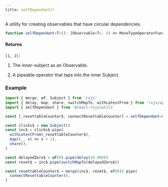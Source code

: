 ```yaml
---
title: selfDependant()
---
```


A utility for creating observables that have circular dependencies.

```ts
function selfDependant<T>(): [Observable<T>, () => MonoTypeOperatorFunction<T>];
```

#### Returns

`[1, 2]`:

1. The inner-subject as an Observable.

2. A pipeable operator that taps into the inner Subject.

### Example

```ts
import { merge, of, Subject } from 'rxjs'
import { delay, map, share, switchMapTo, withLatestFrom } from 'rxjs/operators'
import { selfDependant } from '@react-rxjs/utils'

const [_resettableCounter$, connectResettableCounter] = selfDependant<number>()

const clicks$ = new Subject()
const inc$ = clicks$.pipe(
  withLatestFrom(_resettableCounter$),
  map((_, x) => x + 1),
  share(),
)

const delayedZero$ = of(0).pipe(delay(10_000))
const reset$ = inc$.pipe(switchMapTo(delayedZero$))

const resettableCounter$ = merge(inc$, reset$, of(0)).pipe(
  connectResettableCounter(),
)
```
